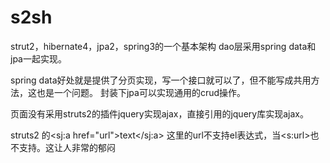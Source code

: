 s2sh
====

strut2，hibernate4，jpa2，spring3的一个基本架构
dao层采用spring data和jpa一起实现。

spring data好处就是提供了分页实现，写一个接口就可以了，但不能写成共用方法，这也是一个问题。
封装下jpa可以实现通用的crud操作。

页面没有采用struts2的插件jquery实现ajax，直接引用的jquery库实现ajax。


struts2 的<sj:a href="url">text</sj:a> 这里的url不支持el表达式，当<s:url>也不支持。这让人非常的郁闷